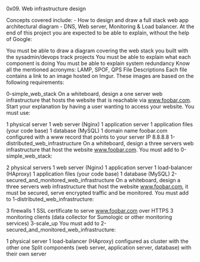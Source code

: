 0x09. Web infrastructure design

Concepts covered include: - How to design and draw a full stack web app architectural diagram - DNS, Web server, Monitoring & Load balancer.
At the end of this project you are expected to be able to explain, without the help of Google:

You must be able to draw a diagram covering the web stack you built with the sysadmin/devops track projects
You must be able to explain what each component is doing
You must be able to explain system redundancy
Know all the mentioned acronyms: LAMP, SPOF, QPS
File Descriptions
Each file contains a link to an image hosted on Imgur. These images are based on the following requirements:

0-simple_web_stack
On a whiteboard, design a one server web infrastructure that hosts the website that is reachable via www.foobar.com. Start your explanation by having a user wanting to access your website.
You must use:

1 physical server
1 web server (Nginx)
1 application server
1 application files (your code base)
1 database (MySQL)
1 domain name foobar.com configured with a www record that points to your server IP 8.8.8.8
1-distributed_web_infrastructure
On a whiteboard, design a three servers web infrastructure that host the website www.foobar.com.
You must add to 0-simple_web_stack:

2 physical servers
1 web server (Nginx)
1 application server
1 load-balancer (HAproxy)
1 application files (your code base)
1 database (MySQL)
2-secured_and_monitored_web_infrastructure
On a whiteboard, design a three servers web infrastructure that host the website www.foobar.com, it must be secured, serve encrypted traffic and be monitored.
You must add to 1-distributed_web_infrastructure:

3 firewalls
1 SSL certificate to serve www.foobar.com over HTTPS
3 monitoring clients (data collector for Sumologic or other monitoring services)
3-scale_up
You must add to 2-secured_and_monitored_web_infrastructure:

1 physical server
1 load-balancer (HAproxy) configured as cluster with the other one
Split components (web server, application server, database) with their own server